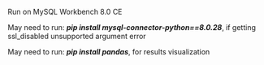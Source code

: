 Run on MySQL Workbench 8.0 CE

May need to run: ***pip install mysql-connector-python==8.0.28***, if getting ssl_disabled unsupported argument error

May need to run: ***pip install pandas***, for results visualization
